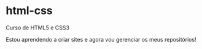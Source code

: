 # html-css
 Curso de HTML5 e CSS3

Estou aprendendo a criar sites e agora vou gerenciar os meus repositórios!